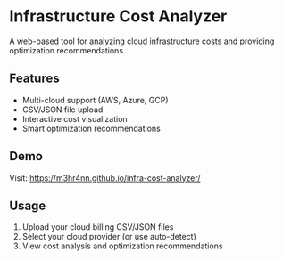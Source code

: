 # Infrastructure Cost Analyzer

A web-based tool for analyzing cloud infrastructure costs and providing optimization recommendations.

## Features
- Multi-cloud support (AWS, Azure, GCP)
- CSV/JSON file upload
- Interactive cost visualization
- Smart optimization recommendations

## Demo
Visit: https://m3hr4nn.github.io/infra-cost-analyzer/

## Usage
1. Upload your cloud billing CSV/JSON files
2. Select your cloud provider (or use auto-detect)
3. View cost analysis and optimization recommendations
